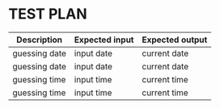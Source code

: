 # TEST PLAN

| Description  | Expected input | Expected output
| ------ | ------ | ------ |
| guessing date | input date | current date |
| guessing date  | input date  | current date|
| guessing time | input time |current time |
| guessing time | input time |current time |

 
